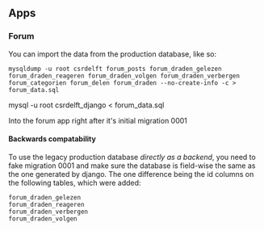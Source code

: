 ## Apps

### Forum

You can import the data from the production database, like so:

    mysqldump -u root csrdelft forum_posts forum_draden_gelezen forum_draden_reageren forum_draden_volgen forum_draden_verbergen forum_categorien forum_delen forum_draden --no-create-info -c > forum_data.sql
  mysql -u root csrdelft_django < forum_data.sql

Into the forum app right after it's initial migration 0001


#### Backwards compatability

To use the legacy production database *directly as a backend*, you need to
fake migration 0001 and make sure the database is field-wise the same as the one generated by
django. The one difference being the id columns on the following tables, which were added:

    forum_draden_gelezen
    forum_draden_reageren
    forum_draden_verbergen
    forum_draden_volgen
